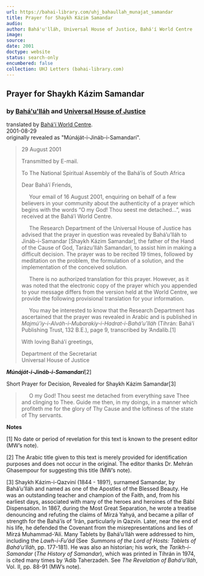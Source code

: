 ```yaml
---
url: https://bahai-library.com/uhj_bahaullah_munajat_samandar
title: Prayer for Shaykh Kázim Samandar
audio: 
author: Bahá'u'lláh, Universal House of Justice, Bahá'í World Centre
image: 
source: 
date: 2001
doctype: website
status: search-only
encumbered: false
collection: UHJ Letters (bahai-library.com)
---
```



## Prayer for Shaykh Kázim Samandar

### by [Bahá'u'lláh](https://bahai-library.com/author/Bahá'u'lláh) and [Universal House of Justice](https://bahai-library.com/author/Universal%20House%20of%20Justice)

translated by [Bahá'í World Centre](https://bahai-library.com/author/Bahá'í%20World%20Centre).  
2001-08-29  
originally revealed as "Múnáját-i-Jináb-i-Samandarí".


> 29 August 2001
> 
> Transmitted by E-mail.
> 
> To The National Spiritual Assembly of the Bahá’ís of South Africa
> 
> Dear Bahá’í Friends,
> 
>      Your email of 16 August 2001, enquiring on behalf of a few believers in your community about the authenticity of a prayer which begins with the words “O my God! Thou seest me detached...”, was received at the Bahá’í World Centre.
> 
>      The Research Department of the Universal House of Justice has advised that the prayer in question was revealed by Bahá’u’lláh to Jináb-i-Samandar \[Shaykh Kázim Samandar\], the father of the Hand of the Cause of God, Tarázu’lláh Samandarí, to assist him in making a difficult decision. The prayer was to be recited 19 times, followed by meditation on the problem, the formulation of a solution, and the implementation of the conceived solution.
> 
>      There is no authorized translation for this prayer. However, as it was noted that the electronic copy of the prayer which you appended to your message differs from the version held at the World Centre, we provide the following provisional translation for your information.
> 
>      You may be interested to know that the Research Department has ascertained that the prayer was revealed in Arabic and is published in _Majmú’iy-i-Alváh-i-Mubarakiy-i-Hadrat-i-Bahá’u’lláh_ (Tihrán: Bahá’í Publishing Trust, 132 B.E.), page 9, transcribed by ’Andalib.\[1\]
> 
> With loving Bahá’í greetings,
> 
> Department of the Secretariat  
> Universal House of Justice

**_Múnáját-i-Jináb-i-Samandarí_**\[2\]  
  
Short Prayer for Decision, Revealed for Shaykh Kázim Samandar\[3\]  

>      O my God! Thou seest me detached from everything save Thee and clinging to Thee. Guide me then, in my doings, in a manner which profiteth me for the glory of Thy Cause and the loftiness of the state of Thy servants.

**Notes**

\[1\] No date or period of revelation for this text is known to the present editor (MW’s note).

\[2\] The Arabic title given to this text is merely provided for identification purposes and does not occur in the original. The editor thanks Dr. Mehrán Ghasempour for suggesting this title (MW’s note).

\[3\] Shaykh Kázim-i-Qazviní (1844 - 189?), surnamed Samandar, by Bahá’u’lláh and named as one of the Apostles of the Blessed Beauty. He was an outstanding teacher and champion of the Faith, and, from his earliest days, associated with many of the heroes and heroines of the Bábí Dispensation. In 1867, during the Most Great Separation, he wrote a treatise denouncing and refuting the claims of Mírzá Yahyá, and became a pillar of strength for the Bahá’ís of ’Irán, particularly in Qazvín. Later, near the end of his life, he defended the Covenant from the misrepresentations and lies of Mírzá Muhammad-‘Alí. Many Tablets by Bahá’u’lláh were addressed to him, including the _Lawh-i-Fu’ád_ (See  _Summons of the Lord of Hosts: Tablets of Bahá‘u‘lláh_, pp. 177-181). He was also an historian; his work, the _Tarikh-i-Samandar_ (_The History of Samandar_), which was printed in Tíhrán in 1974, is cited many times by ‘Adib Taherzadeh. See _The Revelation of Bahá‘u‘lláh_, Vol. II, pp. 88-91 (MW’s note).